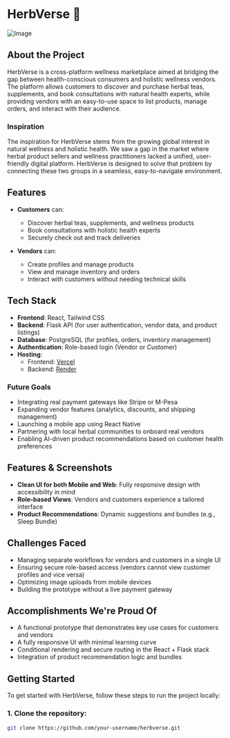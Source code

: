 # HerbVerse 🌿

![Image](https://github.com/user-attachments/assets/1be00c62-d670-4a99-bdce-d2a28ededfb6)
## About the Project

HerbVerse is a cross-platform wellness marketplace aimed at bridging the gap between health-conscious consumers and holistic wellness vendors. The platform allows customers to discover and purchase herbal teas, supplements, and book consultations with natural health experts, while providing vendors with an easy-to-use space to list products, manage orders, and interact with their audience.

### Inspiration
The inspiration for HerbVerse stems from the growing global interest in natural wellness and holistic health. We saw a gap in the market where herbal product sellers and wellness practitioners lacked a unified, user-friendly digital platform. HerbVerse is designed to solve that problem by connecting these two groups in a seamless, easy-to-navigate environment.

## Features
- **Customers** can:
  - Discover herbal teas, supplements, and wellness products
  - Book consultations with holistic health experts
  - Securely check out and track deliveries
  
- **Vendors** can:
  - Create profiles and manage products
  - View and manage inventory and orders
  - Interact with customers without needing technical skills

## Tech Stack
- **Frontend**: React, Tailwind CSS
- **Backend**: Flask API (for user authentication, vendor data, and product listings)
- **Database**: PostgreSQL (for profiles, orders, inventory management)
- **Authentication**: Role-based login (Vendor or Customer)
- **Hosting**: 
  - Frontend: [Vercel](https://vercel.com)
  - Backend: [Render](https://render.com)

### Future Goals
- Integrating real payment gateways like Stripe or M-Pesa
- Expanding vendor features (analytics, discounts, and shipping management)
- Launching a mobile app using React Native
- Partnering with local herbal communities to onboard real vendors
- Enabling AI-driven product recommendations based on customer health preferences

## Features & Screenshots
- **Clean UI for both Mobile and Web**: Fully responsive design with accessibility in mind
- **Role-based Views**: Vendors and customers experience a tailored interface
- **Product Recommendations**: Dynamic suggestions and bundles (e.g., Sleep Bundle)

## Challenges Faced
- Managing separate workflows for vendors and customers in a single UI
- Ensuring secure role-based access (vendors cannot view customer profiles and vice versa)
- Optimizing image uploads from mobile devices
- Building the prototype without a live payment gateway

## Accomplishments We're Proud Of
- A functional prototype that demonstrates key use cases for customers and vendors
- A fully responsive UI with minimal learning curve
- Conditional rendering and secure routing in the React + Flask stack
- Integration of product recommendation logic and bundles

## Getting Started
To get started with HerbVerse, follow these steps to run the project locally:

### 1. Clone the repository:
```bash
git clone https://github.com/your-username/herbverse.git

